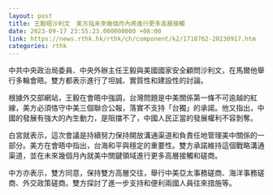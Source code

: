 ```yaml
---
layout: post
title: 王毅晤沙利文　美方指未來幾個月內將進行更多高層接觸
date: 2023-09-17 23:55:23.000000000 +08:00
link: https://news.rthk.hk/rthk/ch/component/k2/1718762-20230917.htm
categories: rthk
---
```


中共中央政治局委員、中央外辦主任王毅與美國國家安全顧問沙利文，在馬爾他舉行多輪會晤。雙方都表示進行了坦誠、實質性和建設性的討論。

根據外交部網站，王毅在會晤中強調，台灣問題是中美關係第一條不可逾越的紅線，美方必須恪守中美三個聯合公報，落實不支持「台獨」的承諾。他又指出，中國的發展有強大的內生動力，是阻擋不了，中國人民正當的發展權利不容剝奪。

白宮就表示，這次會議是持續努力保持開放溝通渠道和負責任地管理美中關係的一部分。美方在會晤中指出，台海和平與穩定的重要性。雙方承諾維持這個戰略溝通渠道，並在未來幾個月內就美中關鍵領域進行更多高層接觸和磋商。

中方亦表示，雙方同意，保持雙方高層交往，舉行中美亞太事務磋商、海洋事務磋商、外交政策磋商。雙方探討了進一步支持和便利兩國人員往來措施等。
